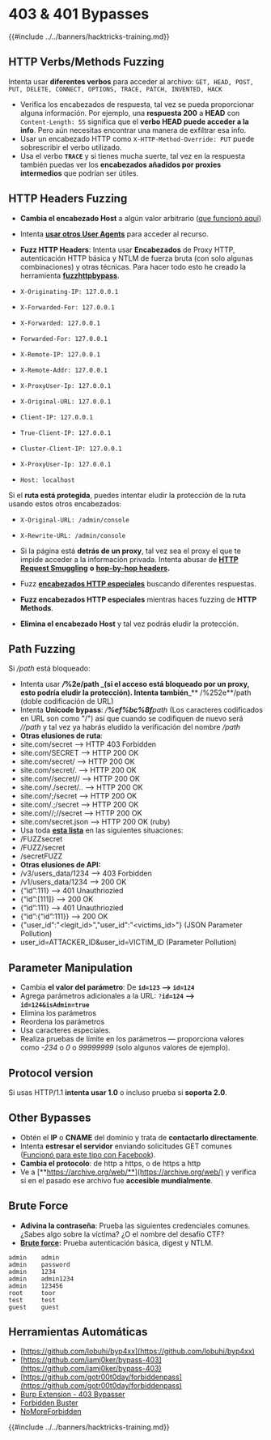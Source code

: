 # 403 & 401 Bypasses

{{#include ../../banners/hacktricks-training.md}}

## HTTP Verbs/Methods Fuzzing

Intenta usar **diferentes verbos** para acceder al archivo: `GET, HEAD, POST, PUT, DELETE, CONNECT, OPTIONS, TRACE, PATCH, INVENTED, HACK`

- Verifica los encabezados de respuesta, tal vez se pueda proporcionar alguna información. Por ejemplo, una **respuesta 200** a **HEAD** con `Content-Length: 55` significa que el **verbo HEAD puede acceder a la info**. Pero aún necesitas encontrar una manera de exfiltrar esa info.
- Usar un encabezado HTTP como `X-HTTP-Method-Override: PUT` puede sobrescribir el verbo utilizado.
- Usa el verbo **`TRACE`** y si tienes mucha suerte, tal vez en la respuesta también puedas ver los **encabezados añadidos por proxies intermedios** que podrían ser útiles.

## HTTP Headers Fuzzing

- **Cambia el encabezado Host** a algún valor arbitrario ([que funcionó aquí](https://medium.com/@sechunter/exploiting-admin-panel-like-a-boss-fc2dd2499d31))
- Intenta [**usar otros User Agents**](https://github.com/danielmiessler/SecLists/blob/master/Fuzzing/User-Agents/UserAgents.fuzz.txt) para acceder al recurso.
- **Fuzz HTTP Headers**: Intenta usar **Encabezados** de Proxy HTTP, autenticación HTTP básica y NTLM de fuerza bruta (con solo algunas combinaciones) y otras técnicas. Para hacer todo esto he creado la herramienta [**fuzzhttpbypass**](https://github.com/carlospolop/fuzzhttpbypass).

- `X-Originating-IP: 127.0.0.1`
- `X-Forwarded-For: 127.0.0.1`
- `X-Forwarded: 127.0.0.1`
- `Forwarded-For: 127.0.0.1`
- `X-Remote-IP: 127.0.0.1`
- `X-Remote-Addr: 127.0.0.1`
- `X-ProxyUser-Ip: 127.0.0.1`
- `X-Original-URL: 127.0.0.1`
- `Client-IP: 127.0.0.1`
- `True-Client-IP: 127.0.0.1`
- `Cluster-Client-IP: 127.0.0.1`
- `X-ProxyUser-Ip: 127.0.0.1`
- `Host: localhost`

Si el **ruta está protegida**, puedes intentar eludir la protección de la ruta usando estos otros encabezados:

- `X-Original-URL: /admin/console`
- `X-Rewrite-URL: /admin/console`

- Si la página está **detrás de un proxy**, tal vez sea el proxy el que te impide acceder a la información privada. Intenta abusar de [**HTTP Request Smuggling**](../../pentesting-web/http-request-smuggling/) **o** [**hop-by-hop headers**](../../pentesting-web/abusing-hop-by-hop-headers.md)**.**
- Fuzz [**encabezados HTTP especiales**](special-http-headers.md) buscando diferentes respuestas.
- **Fuzz encabezados HTTP especiales** mientras haces fuzzing de **HTTP Methods**.
- **Elimina el encabezado Host** y tal vez podrás eludir la protección.

## Path **Fuzzing**

Si _/path_ está bloqueado:

- Intenta usar _**/**_**%2e/path \_(si el acceso está bloqueado por un proxy, esto podría eludir la protección). Intenta también**\_\*\* /%252e\*\*/path (doble codificación de URL)
- Intenta **Unicode bypass**: _/**%ef%bc%8f**path_ (Los caracteres codificados en URL son como "/") así que cuando se codifiquen de nuevo será _//path_ y tal vez ya habrás eludido la verificación del nombre _/path_
- **Otras elusiones de ruta**:
- site.com/secret –> HTTP 403 Forbidden
- site.com/SECRET –> HTTP 200 OK
- site.com/secret/ –> HTTP 200 OK
- site.com/secret/. –> HTTP 200 OK
- site.com//secret// –> HTTP 200 OK
- site.com/./secret/.. –> HTTP 200 OK
- site.com/;/secret –> HTTP 200 OK
- site.com/.;/secret –> HTTP 200 OK
- site.com//;//secret –> HTTP 200 OK
- site.com/secret.json –> HTTP 200 OK (ruby)
- Usa toda [**esta lista**](https://github.com/danielmiessler/SecLists/blob/master/Fuzzing/Unicode.txt) en las siguientes situaciones:
- /FUZZsecret
- /FUZZ/secret
- /secretFUZZ
- **Otras elusiones de API:**
- /v3/users_data/1234 --> 403 Forbidden
- /v1/users_data/1234 --> 200 OK
- {“id”:111} --> 401 Unauthriozied
- {“id”:\[111]} --> 200 OK
- {“id”:111} --> 401 Unauthriozied
- {“id”:{“id”:111\}} --> 200 OK
- {"user_id":"\<legit_id>","user_id":"\<victims_id>"} (JSON Parameter Pollution)
- user_id=ATTACKER_ID\&user_id=VICTIM_ID (Parameter Pollution)

## **Parameter Manipulation**

- Cambia **el valor del parámetro**: De **`id=123` --> `id=124`**
- Agrega parámetros adicionales a la URL: `?`**`id=124` —-> `id=124&isAdmin=true`**
- Elimina los parámetros
- Reordena los parámetros
- Usa caracteres especiales.
- Realiza pruebas de límite en los parámetros — proporciona valores como _-234_ o _0_ o _99999999_ (solo algunos valores de ejemplo).

## **Protocol version**

Si usas HTTP/1.1 **intenta usar 1.0** o incluso prueba si **soporta 2.0**.

## **Other Bypasses**

- Obtén el **IP** o **CNAME** del dominio y trata de **contactarlo directamente**.
- Intenta **estresar el servidor** enviando solicitudes GET comunes ([Funcionó para este tipo con Facebook](https://medium.com/@amineaboud/story-of-a-weird-vulnerability-i-found-on-facebook-fc0875eb5125)).
- **Cambia el protocolo**: de http a https, o de https a http
- Ve a [**https://archive.org/web/**](https://archive.org/web/) y verifica si en el pasado ese archivo fue **accesible mundialmente**.

## **Brute Force**

- **Adivina la contraseña**: Prueba las siguientes credenciales comunes. ¿Sabes algo sobre la víctima? ¿O el nombre del desafío CTF?
- [**Brute force**](../../generic-hacking/brute-force.md#http-brute)**:** Prueba autenticación básica, digest y NTLM.
```:Common creds
admin    admin
admin    password
admin    1234
admin    admin1234
admin    123456
root     toor
test     test
guest    guest
```
## Herramientas Automáticas

- [https://github.com/lobuhi/byp4xx](https://github.com/lobuhi/byp4xx)
- [https://github.com/iamj0ker/bypass-403](https://github.com/iamj0ker/bypass-403)
- [https://github.com/gotr00t0day/forbiddenpass](https://github.com/gotr00t0day/forbiddenpass)
- [Burp Extension - 403 Bypasser](https://portswigger.net/bappstore/444407b96d9c4de0adb7aed89e826122)
- [Forbidden Buster](https://github.com/Sn1r/Forbidden-Buster)
- [NoMoreForbidden](https://github.com/akinerk/NoMoreForbidden)


{{#include ../../banners/hacktricks-training.md}}
